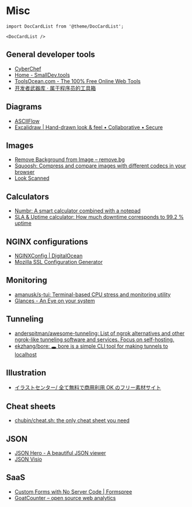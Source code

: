 # Misc

```mdx-code-block
import DocCardList from '@theme/DocCardList';

<DocCardList />
```

## General developer tools

- [CyberChef](https://gchq.github.io/CyberChef/)
- [Home - SmallDev.tools](https://smalldev.tools/)
- [ToolsOcean.com - The 100% Free Online Web Tools](https://toolsocean.com/)
- [开发者武器库 · 属于程序员的工具箱](https://devtool.tech/)

## Diagrams

- [ASCIIFlow](https://asciiflow.com/#/)
- [Excalidraw | Hand-drawn look & feel • Collaborative • Secure](https://excalidraw.com/)

## Images

- [Remove Background from Image – remove.bg](https://www.remove.bg/)
- [Squoosh: Compress and compare images with different codecs in your browser](https://squoosh.app/)
- [Look Scanned](https://lookscanned.io/)

## Calculators

- [Numbr: A smart calculator combined with a notepad](https://numbr.dev/)
- [SLA & Uptime calculator: How much downtime corresponds to 99.2 % uptime](https://uptime.is/)

## NGINX configurations

- [NGINXConfig | DigitalOcean](https://www.digitalocean.com/community/tools/nginx)
- [Mozilla SSL Configuration Generator](https://ssl-config.mozilla.org/)

## Monitoring

- [amanusk/s-tui: Terminal-based CPU stress and monitoring utility](https://github.com/amanusk/s-tui)
- [Glances - An Eye on your system](https://nicolargo.github.io/glances/)

## Tunneling

- [anderspitman/awesome-tunneling: List of ngrok alternatives and other ngrok-like tunneling software and services. Focus on self-hosting.](https://github.com/anderspitman/awesome-tunneling)
- [ekzhang/bore: 🕳 bore is a simple CLI tool for making tunnels to localhost](https://github.com/ekzhang/bore)

## Illustration

- [イラストセンター/ 全て無料で商用利用 OK のフリー素材サイト](https://illustcenter.com/)

## Cheat sheets

- [chubin/cheat.sh: the only cheat sheet you need](https://github.com/chubin/cheat.sh)

## JSON

- [JSON Hero - A beautiful JSON viewer](https://jsonhero.io/)
- [JSON Visio](https://jsonvisio.com/)

## SaaS

- [Custom Forms with No Server Code | Formspree](https://formspree.io/)
- [GoatCounter – open source web analytics](https://www.goatcounter.com/)
